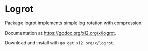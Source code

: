 # Logrot

Package logrot implements simple log rotation with compression.

Documentation at <https://godoc.org/xi2.org/x/logrot>.

Download and install with `go get xi2.org/x/logrot`.
